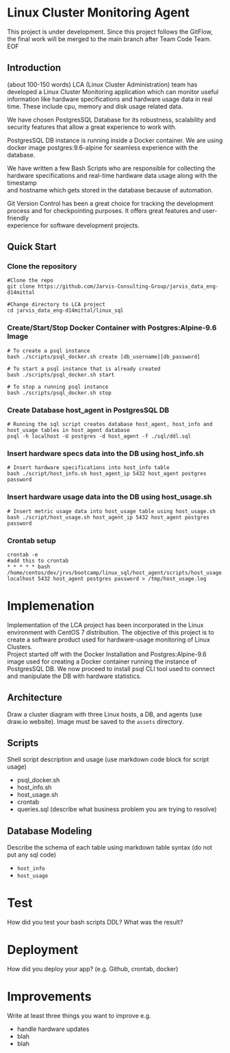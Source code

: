 # Linux Cluster Monitoring Agent
This project is under development. Since this project follows the GitFlow, the final work will be merged to the main branch after Team Code Team.
EOF


## Introduction
(about 100-150 words)
LCA (Linux Cluster Administration) team has developed a Linux Cluster Monitoring application which can monitor useful  
information like hardware specifications and hardware usage data in real time. These include cpu, memory and disk usage related data.

We have chosen PostgresSQL Database for its robustness, scalability and security features that allow a great experience to work with.

PostgresSQL DB instance is running inside a Docker container. We are using docker image postgres:9.6-alpine for seamless experience with the database.

We have written a few Bash Scripts who are responsible for collecting the hardware specifications and real-time hardware data usage along with the timestamp  
and hostname which gets stored in the database because of automation.

Git Version Control has been a great choice for tracking the development process and for checkpointing purposes. It offers great features and user-friendly  
experience for software development projects.


## Quick Start

### Clone the repository
````
#Clone the repo
git clone https://github.com/Jarvis-Consulting-Group/jarvis_data_eng-d14mittal 

#Change directory to LCA project
cd jarvis_data_eng-d14mittal/linux_sql
````

### Create/Start/Stop Docker Container with Postgres:Alpine-9.6 Image

````
# To create a psql instance
bash ./scripts/psql_docker.sh create [db_username][db_password]

# To start a psql instance that is already created
bash ./scripts/psql_docker.sh start 

# To stop a running psql instance 
bash ./scripts/psql_docker.sh stop 
````

### Create Database host_agent in PostgresSQL DB
````
# Running the sql script creates database host_agent, host_info and host_usage tables in host_agent database 
psql -h localhost -U postgres -d host_agent -f ./sql/ddl.sql
````

### Insert hardware specs data into the DB using host_info.sh
```` 
# Insert hardware specifications into host_info table
bash ./script/host_info.sh host_agent_ip 5432 host_agent postgres password
````

### Insert hardware usage data into the DB using host_usage.sh
````
# Insert metric usage data into host_usage table using host_usage.sh
bash ./script/host_usage.sh host_agent_ip 5432 host_agent postgres password
````

### Crontab setup
````
crontab -e
#add this to crontab
* * * * * bash /home/centos/dev/jrvs/bootcamp/linux_sql/host_agent/scripts/host_usage.sh localhost 5432 host_agent postgres password > /tmp/host_usage.log
````

# Implemenation

Implementation of the LCA project has been incorporated in the Linux environment with CentOS 7 distribution. The objective of this project is to create a software product used for hardware-usage monitoring of Linux Clusters.   
Project started off with the Docker Installation and Postgres:Alpine-9.6 image used for creating a Docker container running the instance of PostgresSQL DB. We now proceed to install psql CLI tool used to connect and manipulate the DB with hardware statistics.

## Architecture
Draw a cluster diagram with three Linux hosts, a DB, and agents (use draw.io website). Image must be saved to the `assets` directory.

## Scripts
Shell script description and usage (use markdown code block for script usage)
- psql_docker.sh
- host_info.sh
- host_usage.sh
- crontab
- queries.sql (describe what business problem you are trying to resolve)

## Database Modeling
Describe the schema of each table using markdown table syntax (do not put any sql code)
- `host_info`
- `host_usage`

# Test
How did you test your bash scripts DDL? What was the result?

# Deployment
How did you deploy your app? (e.g. Github, crontab, docker)

# Improvements
Write at least three things you want to improve
e.g.
- handle hardware updates
- blah
- blah
